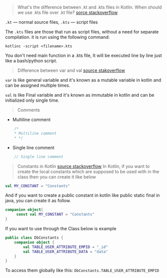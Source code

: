 
> What's the difference between .kt and .kts files in Kotlin. When should we use .kts file over .kt file?
[sorce stackoverflow](https://stackoverflow.com/a/61834182/8002731)

`.kt` — normal source files, `.kts` — script files

The `.kts` files are those that run as script files, without a need for separate compilation. it is run using the following command:

```
kotlinc -script <filename>.kts
```
You don't need main function in a .kts file, It will be executed line by line just like a bash/python script.



> Difference between var and val [source stakoverflow](https://stackoverflow.com/a/44200189/8002731)

`var` is like general variable and it's known as a mutable variable in kotlin and can be assigned multiple times.

`val` is like Final variable and it's known as immutable in kotlin and can be initialized only single time. 


> Comments

* Multiline comment
```kotlin
    /*
    * Multiline comment
    * */
 ```
* Single line comment
```kotlin   
    // Single line comment
```


> Constants in Kotlin
[source stackoverflow](https://stackoverflow.com/a/46729715/8002731)
In Kotlin, if you want to create the local constants which are supposed to be used with in the class then you can create it like below

```kotlin
val MY_CONSTANT = "Constants"
```

And if you want to create a public constant in kotlin like public static final in java, you can create it as follow.
```kotlin
companion object{
     const val MY_CONSTANT = "Constants"
}
```

If you want to use through the Class below is example
```kotlin
public class DbConstants {
    companion object {
        val TABLE_USER_ATTRIBUTE_EMPID = "_id"
        val TABLE_USER_ATTRIBUTE_DATA = "data"
    }
}
```
To access them globally like this: `DbConstants.TABLE_USER_ATTRIBUTE_EMPID`

